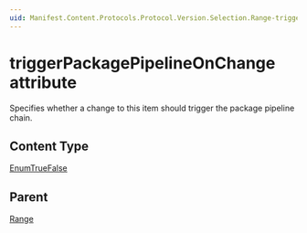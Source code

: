 ```yaml
---
uid: Manifest.Content.Protocols.Protocol.Version.Selection.Range-triggerPackagePipelineOnChange 
---
```


# triggerPackagePipelineOnChange attribute

Specifies whether a change to this item should trigger the package pipeline chain.

## Content Type

[EnumTrueFalse](xref:Manifest-EnumTrueFalse)

## Parent

[Range](xref:Manifest.Content.Protocols.Protocol.Version.Selection.Range)
